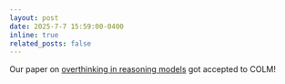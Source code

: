 ```yaml
---
layout: post
date: 2025-7-7 15:59:00-0400
inline: true
related_posts: false
---
```



Our paper on [overthinking in reasoning models](https://arxiv.org/abs/2504.13367) got accepted to COLM!
